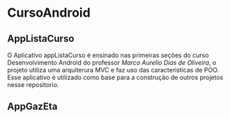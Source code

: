 # CursoAndroid


## AppListaCurso
O Aplicativo appListaCurso é ensinado nas primeiras seções do curso Desenvolvimento Android do professor *Marco Aurelio Dias de Oliveira*, o projeto utiliza uma arquiterura MVC e faz uso das caracteristicas de POO. Esse aplicativo é utilizado como base para a construção de outros projetos nesse repositorio.

## AppGazEta
